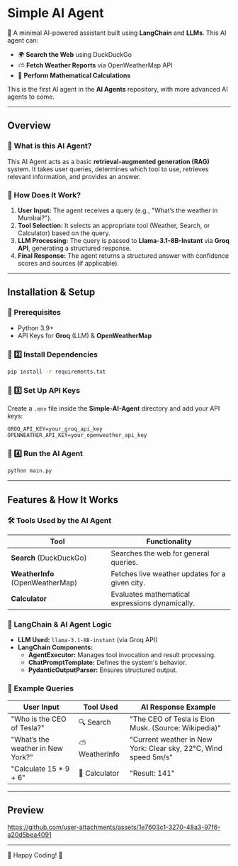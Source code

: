 # **Simple AI Agent**  

🚀 A minimal AI-powered assistant built using **LangChain** and **LLMs**. This AI agent can:  
- 🌍 **Search the Web** using DuckDuckGo  
- ⛅ **Fetch Weather Reports** via OpenWeatherMap API  
- 🧮 **Perform Mathematical Calculations**  

This is the first AI agent in the **AI Agents** repository, with more advanced AI agents to come.  

---

## **Overview**  

### **🔹 What is this AI Agent?**  
This AI Agent acts as a basic **retrieval-augmented generation (RAG)** system. It takes user queries, determines which tool to use, retrieves relevant information, and provides an answer.  

### **🔹 How Does It Work?**  
1. **User Input:** The agent receives a query (e.g., "What’s the weather in Mumbai?").  
2. **Tool Selection:** It selects an appropriate tool (Weather, Search, or Calculator) based on the query.  
3. **LLM Processing:** The query is passed to **Llama-3.1-8B-Instant** via **Groq API**, generating a structured response.  
4. **Final Response:** The agent returns a structured answer with confidence scores and sources (if applicable).  

---

## **Installation & Setup**  

### **🔹 Prerequisites**  
- Python 3.9+  
- API Keys for **Groq** (LLM) & **OpenWeatherMap**  

### **🔹 2️⃣ Install Dependencies**  
```bash
pip install -r requirements.txt
```

### **🔹 3️⃣ Set Up API Keys**  
Create a `.env` file inside the **Simple-AI-Agent** directory and add your API keys:  
```
GROQ_API_KEY=your_groq_api_key
OPENWEATHER_API_KEY=your_openweather_api_key
```

### **🔹 4️⃣ Run the AI Agent**  
```bash
python main.py
```

---

## **Features & How It Works**  

### **🛠️ Tools Used by the AI Agent**  

| Tool          | Functionality |
|--------------|--------------|
| **Search** (DuckDuckGo) | Searches the web for general queries. |
| **WeatherInfo** (OpenWeatherMap) | Fetches live weather updates for a given city. |
| **Calculator** | Evaluates mathematical expressions dynamically. |

### **🧠 LangChain & AI Agent Logic**  
- **LLM Used:** `llama-3.1-8B-instant` (via Groq API)  
- **LangChain Components:**  
  - **AgentExecutor:** Manages tool invocation and result processing.  
  - **ChatPromptTemplate:** Defines the system's behavior.  
  - **PydanticOutputParser:** Ensures structured output.  

### **📌 Example Queries**  

| User Input | Tool Used | AI Response Example |
|------------|----------|----------------------|
| "Who is the CEO of Tesla?" | 🔍 Search | "The CEO of Tesla is Elon Musk. (Source: Wikipedia)" |
| "What’s the weather in New York?" | ⛅ WeatherInfo | "Current weather in New York: Clear sky, 22°C, Wind speed 5m/s" |
| "Calculate 15 * 9 + 6" | 🧮 Calculator | "Result: 141" |

---

## **Preview**  


https://github.com/user-attachments/assets/1e7603c1-3270-48a3-97f6-a20d5bea4091



---

🚀 Happy Coding! 🎯  
